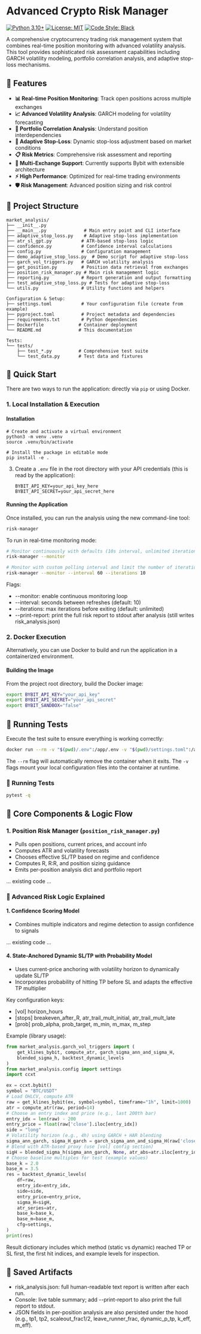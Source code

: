 # Advanced Crypto Risk Manager

[![Python 3.10+](https://img.shields.io/badge/python-3.10+-blue.svg)](https://www.python.org/downloads/)
[![License: MIT](https://img.shields.io/badge/License-MIT-yellow.svg)](https://opensource.org/licenses/MIT)
[![Code Style: Black](https://img.shields.io/badge/code%20style-black-000000.svg)](https://github.com/psf/black)

A comprehensive cryptocurrency trading risk management system that combines real-time position monitoring with advanced volatility analysis. This tool provides sophisticated risk assessment capabilities including GARCH volatility modeling, portfolio correlation analysis, and adaptive stop-loss mechanisms.

## 🚀 Features

- **📊 Real-time Position Monitoring**: Track open positions across multiple exchanges
- **📈 Advanced Volatility Analysis**: GARCH modeling for volatility forecasting  
- **🔗 Portfolio Correlation Analysis**: Understand position interdependencies
- **🎯 Adaptive Stop-Loss**: Dynamic stop-loss adjustment based on market conditions
- **📋 Risk Metrics**: Comprehensive risk assessment and reporting
- **🔄 Multi-Exchange Support**: Currently supports Bybit with extensible architecture
- **⚡ High Performance**: Optimized for real-time trading environments
- **🛡️ Risk Management**: Advanced position sizing and risk control

## 📁 Project Structure

```
market_analysis/
├── __init__.py
├── __main__.py              # Main entry point and CLI interface
├── adaptive_stop_loss.py    # Adaptive stop-loss implementation
├── atr_sl_gpt.py           # ATR-based stop-loss logic
├── confidence.py           # Confidence interval calculations
├── config.py               # Configuration management
├── demo_adaptive_stop_loss.py  # Demo script for adaptive stop-loss
├── garch_vol_triggers.py   # GARCH volatility analysis
├── get_position.py         # Position data retrieval from exchanges
├── position_risk_manager.py # Main risk management logic
├── reporting.py            # Report generation and output formatting
├── test_adaptive_stop_loss.py # Tests for adaptive stop-loss
└── utils.py                # Utility functions and helpers

Configuration & Setup:
├── settings.toml           # Your configuration file (create from example)
├── pyproject.toml          # Project metadata and dependencies
├── requirements.txt        # Python dependencies
├── Dockerfile             # Container deployment
└── README.md              # This documentation

Tests:
└── tests/
    ├── test_*.py          # Comprehensive test suite
    └── test_data.py       # Test data and fixtures
```

## 🚀 Quick Start

There are two ways to run the application: directly via `pip` or using Docker.

### 1. Local Installation & Execution

#### Installation

```
# Create and activate a virtual environment
python3 -m venv .venv
source .venv/bin/activate

# Install the package in editable mode
pip install -e .
```

3.  Create a `.env` file in the root directory with your API credentials (this is read by the application):
    ```
    BYBIT_API_KEY=your_api_key_here
    BYBIT_API_SECRET=your_api_secret_here
    ```

#### Running the Application

Once installed, you can run the analysis using the new command-line tool:

```bash
risk-manager
```

To run in real-time monitoring mode:

```bash
# Monitor continuously with defaults (10s interval, unlimited iterations)
risk-manager --monitor

# Monitor with custom polling interval and limit the number of iterations
risk-manager --monitor --interval 60 --iterations 10
```

Flags:
- --monitor: enable continuous monitoring loop
- --interval: seconds between refreshes (default: 10)
- --iterations: max iterations before exiting (default: unlimited)
- --print-report: print the full risk report to stdout after analysis (still writes risk_analysis.json)

### 2. Docker Execution

Alternatively, you can use Docker to build and run the application in a containerized environment.

#### Building the Image

From the project root directory, build the Docker image:
```bash
export BYBIT_API_KEY="your_api_key"
export BYBIT_API_SECRET="your_api_secret"
export BYBIT_SANDBOX="false"
```

## 🧪 Running Tests

Execute the test suite to ensure everything is working correctly:

```bash
docker run --rm -v "$(pwd)/.env":/app/.env -v "$(pwd)/settings.toml":/app/settings.toml risk-manager-app
```
The `--rm` flag will automatically remove the container when it exits. The `-v` flags mount your local configuration files into the container at runtime.

### 🔬 Running Tests

```bash
pytest -q
```

## 🔧 Core Components & Logic Flow

### 1. Position Risk Manager (`position_risk_manager.py`)

- Pulls open positions, current prices, and account info
- Computes ATR and volatility forecasts
- Chooses effective SL/TP based on regime and confidence
- Computes R, R:R, and position sizing guidance
- Emits per-position analysis dict and portfolio report

... existing code ...

### 🧠 Advanced Risk Logic Explained

#### 1. Confidence Scoring Model
- Combines multiple indicators and regime detection to assign confidence to signals

... existing code ...

#### 4. State-Anchored Dynamic SL/TP with Probability Model
- Uses current-price anchoring with volatility horizon to dynamically update SL/TP
- Incorporates probability of hitting TP before SL and adapts the effective TP multiplier

Key configuration keys:
- [vol] horizon_hours
- [stops] breakeven_after_R, atr_trail_mult_initial, atr_trail_mult_late
- [prob] prob_alpha, prob_target, m_min, m_max, m_step

Example (library usage):
```python
from market_analysis.garch_vol_triggers import (
    get_klines_bybit, compute_atr, garch_sigma_ann_and_sigma_H,
    blended_sigma_h, backtest_dynamic_levels
)
from market_analysis.config import settings
import ccxt

ex = ccxt.bybit()
symbol = "BTC/USDT"
# Load OHLCV, compute ATR
raw = get_klines_bybit(ex, symbol=symbol, timeframe="1h", limit=1000)
atr = compute_atr(raw, period=14)
# Choose an entry index and price (e.g., last 200th bar)
entry_idx = len(raw) - 200
entry_price = float(raw['close'].iloc[entry_idx])
side = "long"
# Volatility horizon (e.g., 4h) using GARCH + HAR blending
sigma_ann_garch, sigma_H_garch = garch_sigma_ann_and_sigma_H(raw['close'], interval="1h", horizon_hours=4)
# Blend with ATR-based proxy (use [vol] config section)
sigH = blended_sigma_h(sigma_ann_garch, None, atr_abs=atr.iloc[entry_idx], price=entry_price, cfg=settings.get('vol', {}))
# Choose baseline multiples for test (example values)
base_k = 2.0
base_m = 3.5
res = backtest_dynamic_levels(
    df=raw,
    entry_idx=entry_idx,
    side=side,
    entry_price=entry_price,
    sigma_H=sigH,
    atr_series=atr,
    base_k=base_k,
    base_m=base_m,
    cfg=settings,
)
print(res)
```

Result dictionary includes which method (static vs dynamic) reached TP or SL first, the first hit indices, and example levels for inspection.

## 💾 Saved Artifacts

- risk_analysis.json: full human-readable text report is written after each run.
- Console: live table summary; add --print-report to also print the full report to stdout.
- JSON fields in per-position analysis are also persisted under the hood (e.g., tp1, tp2, scaleout_frac1/2, leave_runner_frac, dynamic_p_tp, k_eff, m_eff).
